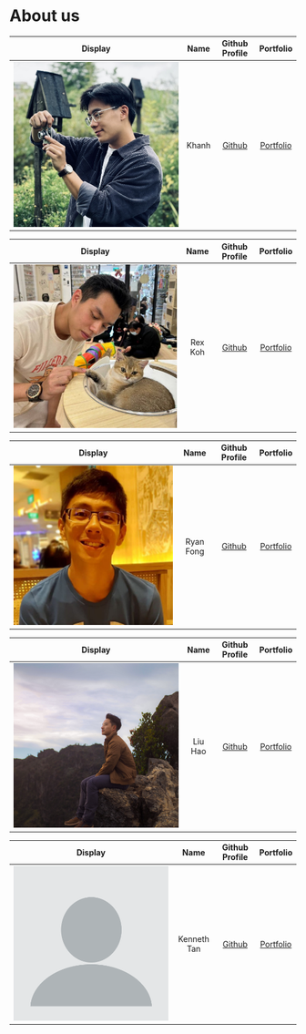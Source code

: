 # About us


Display | Name  |            Github Profile            | Portfolio 
--------|:-----:|:------------------------------------:|:---------:
![](./team/Khanh.jpg) | Khanh | [Github](https://github.com/tkhahns) | [Portfolio](./team/tkhahns.md)

Display |   Name   |             Github Profile             | Portfolio 
--------|:--------:|:--------------------------------------:|:---------:
![](./team/Rex.png) | Rex Koh  | [Github](https://github.com/rexkoh425) | [Portfolio](./team/rexkoh425.md)

Display | Name | Github Profile | Portfolio 
--------|:----:|:--------------:|:---------:
![](./team/Ryan.jpeg) | Ryan Fong | [Github](https://github.com/CT9ARyan) | [Portfolio](./team/ct9aryan.md)

Display |  Name   |             Github Profile             | Portfolio 
--------|:-------:|:--------------------------------------:|:---------:
![](./team/Aaron.jpg) | Liu Hao | [Github](https://github.com/AaronZZ10) | [Portfolio](./team/aaronzz10.md)

Display |    Name     |             Github Profile             | Portfolio 
--------|:-----------:|:--------------------------------------:|:---------:
![](./team/Kenneth.jpg) | Kenneth Tan | [Github](https://github.com/SemiColonKen) | [Portfolio](./team/semicolonken.md)
